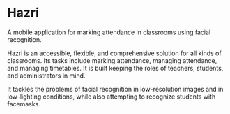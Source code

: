 # Hazri
A mobile application for marking attendance in classrooms using facial recognition.

Hazri is an accessible, flexible, and comprehensive solution for all kinds of classrooms. Its tasks include marking attendance, managing attendance, and managing timetables. It is built keeping the roles of teachers, students, and administrators in mind.

It tackles the problems of facial recognition in low-resolution images and in low-lighting conditions, while also attempting to recognize students with facemasks.
